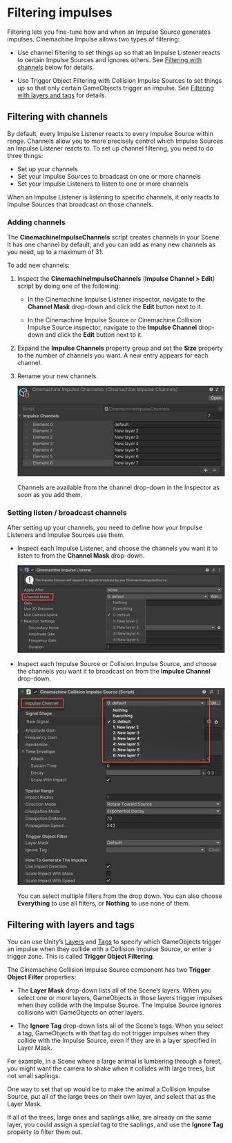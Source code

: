 # Filtering impulses

Filtering lets you fine-tune how and when an Impulse Source generates impulses. Cinemachine Impulse allows two types of filtering:

- Use channel filtering to set things up so that an Impulse Listener reacts to certain Impulse Sources and ignores others. See [Filtering with channels](#ChannelFiltering) below for details.

- Use Trigger Object Filtering with Collision Impulse Sources to set things up so that only certain GameObjects trigger an impulse. See [Filtering with layers and tags](#TriggerObjectFiltering) for details.

<a name="ChannelFiltering"></a>
## Filtering with channels

By default, every Impulse Listener reacts to every Impulse Source within range. Channels allow you to more precisely control which Impulse Sources an Impulse Listener reacts to. To set up channel filtering, you need to do three things:

- Set up your channels
- Set your Impulse Sources to broadcast on one or more channels
- Set your Impulse Listeners to listen to one or more channels

When an Impulse Listener is listening to specific channels, it only reacts to Impulse Sources that broadcast on those channels.

### Adding channels

The **CinemachineImpulseChannels** script creates channels in your Scene. It has one channel by default, and you can add as many new channels as you need, up to a maximum of 31.

To add new channels:

1. Inspect the **CinemachineImpulseChannels** (**Impulse Channel > Edit**) script by doing one of the following:

    - In the Cinemachine Impulse Listener inspector, navigate to the **Channel Mask** drop-down and click the **Edit** button next to it.

    - In the Cinemachine Impulse Source or Cinemachine Collision Impulse Source inspector, navigate to the **Impulse Channel** drop-down and click the **Edit** button next to it.

2. Expand the **Impulse Channels** property group and set the **Size** property to the number of channels you want. A new entry appears for each channel.

3. Rename your new channels.

    ![The Cinemachine Impulse Channels script properties in the Inspector, with several channels added.](images/InspectorImpulseChannelsScript.png)

    Channels are available from the channel drop-down in the Inspector as soon as you add them.

### Setting listen / broadcast channels

After setting up your channels, you need to define how your Impulse Listeners and Impulse Sources use them.

- Inspect each Impulse Listener, and choose the channels you want it to listen to from the **Channel Mask** drop-down.

    ![The Cinemachine Impulse Listener component in the Inspector, with an emphasis on the Channel Mask property.](images/InspectorImpulseListenerChannelsMenu.png)

- Inspect each Impulse Source or Collision Impulse Source, and choose the channels you want it to broadcast on from the **Impulse Channel** drop-down.

    ![The Cinemachine Collision Impulse Source component in the Inspector, with an emphasis on the Impulse Channel property.](images/InspectorImpulseSourceChannelsMenu.png)

    You can select multiple filters from the drop down. You can also choose **Everything** to use all filters, or **Nothing** to use none of them.

<a name="TriggerObjectFiltering"></a>
## Filtering with layers and tags

You can use Unity’s [Layers](https://docs.unity3d.com/Manual/Layers.html) and [Tags](<https://docs.unity3d.com/Manual/Tags.html>) to specify which GameObjects trigger an impulse when they collide with a Collision Impulse Source, or enter a trigger zone. This is called **Trigger Object Filtering**.

The Cinemachine Collision Impulse Source component has two **Trigger Object Filter** properties:

- The **Layer Mask** drop-down lists all of the Scene’s layers. When you select one or more layers, GameObjects in those layers trigger impulses when they collide with the Impulse Source. The Impulse Source ignores collisions with GameObjects on other layers.

- The **Ignore Tag** drop-down lists all of the Scene’s tags. When you select a tag, GameObjects with that tag do not trigger impulses when they collide with the Impulse Source, even if they are in a layer specified in Layer Mask.

For example, in a Scene where a large animal is lumbering through a forest, you might want the camera to shake when it collides with large trees, but not small saplings.

One way to set that up would be to make the animal a Collision Impulse Source, put all of the large trees on their own layer, and select that as the Layer Mask.

If all of the trees, large ones and saplings alike, are already on the same layer, you could assign a special tag to the saplings, and use the **Ignore Tag** property to filter them out.